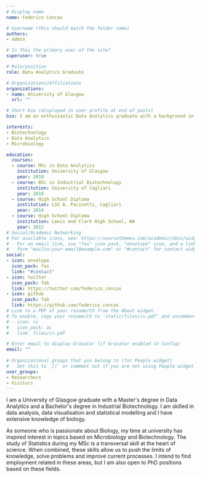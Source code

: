 ```yaml
---
# Display name
name: Federico Concas

# Username (this should match the folder name)
authors:
- admin

# Is this the primary user of the site?
superuser: true

# Role/position
role: Data Analytics Graduate

# Organizations/Affiliations
organizations:
- name: University of Glasgow
  url: ""

# Short bio (displayed in user profile at end of posts)
bio: I am an enthusiastic Data Analytics graduate with a background in Industrial Biotechnology.

interests:
- Biotechnology
- Data Analytics
- Microbiology

education:
  courses:
  - course: MSc in Data Analytics
    institution: University of Glasgow
    year: 2019
  - course: BSc in Industrial Biotechnology
    institution: University of Cagliari
    year: 2018
  - course: High School Diploma
    institution: LSS A. Pacinotti, Cagliari
    year: 2014
  - course: High School Diploma
    institution: Lewis and Clark High School, WA
    year: 2012
# Social/Academic Networking
# For available icons, see: https://sourcethemes.com/academic/docs/widgets/#icons
#   For an email link, use "fas" icon pack, "envelope" icon, and a link in the
#   form "mailto:your-email@example.com" or "#contact" for contact widget.
social:
- icon: envelope
  icon_pack: fas
  link: "#contact"
- icon: twitter
  icon_pack: fab
  link: https://twitter.com/federico_concas
- icon: github
  icon_pack: fab
  link: https://github.com/federico_concas
# Link to a PDF of your resume/CV from the About widget.
# To enable, copy your resume/CV to `static/files/cv.pdf` and uncomment the lines below.  
# - icon: cv
#   icon_pack: ai
#   link: files/cv.pdf

# Enter email to display Gravatar (if Gravatar enabled in Config)
email: ""
  
# Organizational groups that you belong to (for People widget)
#   Set this to `[]` or comment out if you are not using People widget.  
user_groups:
- Researchers
- Visitors
---
```


I am a University of Glasgow graduate with a Master's degree in Data Analytics and a Bachelor's degree in Industrial Biotechnology.
I am skilled in data analysis, data visualisation and statistical modelling and I have extensive knowledge of biology.

As someone who is passionate about Biology, my time at university has inspired interest in topics based on Microbiology and Biotechnology. The study of Statistics during my MSc is a transversal skill at the heart of science.
When combined, these skills allow us to push the limits of knowledge, solve problems and improve current processes. I intend to find employment related in these areas, but I am also open to PhD positions based on these fields.
